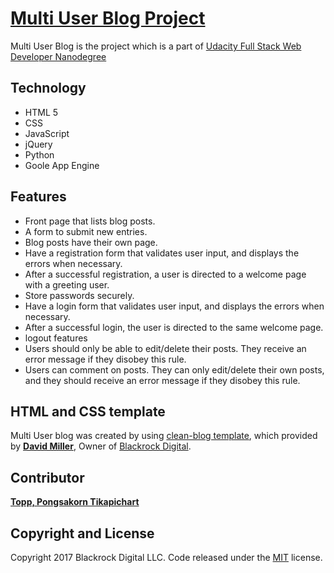 # [Multi User Blog Project](https://github.com/Topwind13/multi-user-blog)
Multi User Blog is the project which is a part of [Udacity Full Stack Web Developer Nanodegree](https://www.udacity.com/course/full-stack-web-developer-nanodegree--nd004)

## Technology
* HTML 5
* CSS
* JavaScript
* jQuery
* Python
* Goole App Engine

## Features
* Front page that lists blog posts.
* A form to submit new entries.
* Blog posts have their own page.
* Have a registration form that validates user input, and displays the errors when necessary.
* After a successful registration, a user is directed to a welcome page with a greeting user.
*  Store passwords securely.
* Have a login form that validates user input, and displays the errors when necessary.
* After a successful login, the user is directed to the same welcome page.
* logout features
* Users should only be able to edit/delete their posts. They receive an error message if they disobey this rule.
* Users can comment on posts. They can only edit/delete their own posts, and they should receive an error message if they disobey this rule.


## HTML and CSS template
Multi User blog was created by using [clean-blog template](http://startbootstrap.com/template-overviews/clean-blog/), which provided by **[David Miller](http://davidmiller.io/)**, Owner of [Blackrock Digital](http://blackrockdigital.io/).

## Contributor
**[Topp, Pongsakorn Tikapichart](https://github.com/Topwind13)**

## Copyright and License

Copyright 2017 Blackrock Digital LLC. Code released under the [MIT]() license.
